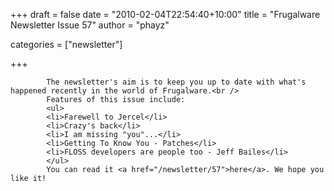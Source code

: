 
+++
draft = false
date = "2010-02-04T22:54:40+10:00"
title = "Frugalware Newsletter Issue 57"
author = "phayz"

categories = ["newsletter"]

+++

            The newsletter's aim is to keep you up to date with what's happened recently in the world of Frugalware.<br />
            Features of this issue include:
            <ul>
            <li>Farewell to Jercel</li>
            <li>Crazy's back</li>
            <li>I am missing "you"...</li>
            <li>Getting To Know You - Patches</li>
            <li>FLOSS developers are people too - Jeff Bailes</li>
            </ul>
            You can read it <a href="/newsletter/57">here</a>. We hope you like it!
            
        